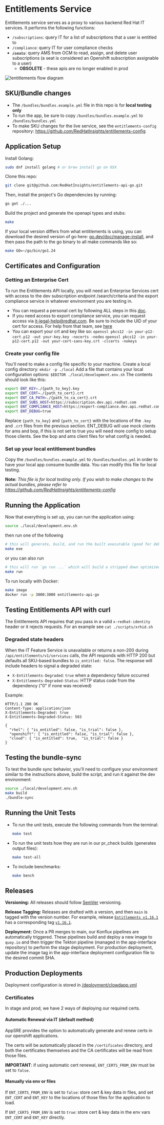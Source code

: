 # Entitlements Service

Entitlements service serves as a proxy to various backend Red Hat IT services. It performs the following functions:
* `/subscriptions`: query IT for a list of subscriptions that a user is entitled to
* `/compliance`: query IT for user compliance checks
* ~~`/seats`~~: query AMS from OCM to read, assign, and delete user subscriptions (a seat is considered an Openshift subscription assignable to a user)
    * __OBSOLETE__ - these apis are no longer enabled in prod

![!entitlements flow diagram](./docs/entitlements-requests-flow.png)

## SKU/Bundle changes
- The `/bundles/bundles.example.yml` file in this repo is for **local testing only**
- To run the app, be sure to copy `/bundles/bundles.example.yml` to `/bundles/bundles.yml`
- To make SKU changes for the live service, see the `entitlements-config` repository: https://github.com/RedHatInsights/entitlements-config

## Application Setup

Install Golang:

```sh
sudo dnf install golang # or brew install go on OSX
```

Clone this repo:

```sh
git clone git@github.com:RedHatInsights/entitlements-api-go.git
```

Then, install the project's Go dependencies by running:

```sh
go get ./...
```

Build the project and generate the openapi types and stubs:

```sh
make
```

If your local version differs from what entitlements is using, you can download the desired version of go here: [go.dev/doc/manage-install](https://go.dev/doc/manage-install), and then pass the path to the go binary to all make commands like so:
```sh
make GO=~/go/bin/go1.24
```

## Certificates and Configuration

### Getting an Enterprise Cert

To run the Entitlements API locally, you will need an Enterprise Services cert with access to the dev subscription endpoint /search/criteria and the export compliance service in whatever environment you are testing in.

* You can request a personal cert by following ALL steps in this [doc](https://source.redhat.com/departments/it/identityaccessmanagement/it_iam_pki_rhcs_and_digicert/rhcs_v2_start_your_certificate_journey_here_2023#user-certificates).
* If you need access to export compliance service, you can request access via it-legal-help@redhat.com. Be sure to include the UID of your cert for access. For help from that team, see [here](https://source.redhat.com/groups/public/it-legal-program/restricted_party_screening)
* You can export your crt and key like so:
    `openssl pkcs12 -in your-p12-cert.p12 -out your-key.key -nocerts -nodes`
    `openssl pkcs12 -in your-p12-cert.p12 -out your-cert-sans-key.crt -clcerts -nokeys`

### Create your config file

You'll need to make a config file specific to your machine.
Create a local config directory: `mkdir -p ./local`
Add a file that contains your local configuration options: `$EDITOR ./local/development.env.sh`
The contents should look like this:

```sh
export ENT_KEY=./{path_to_key}.key
export ENT_CERT=./{path_to_cert}.crt
export ENT_CA_PATH=./{path_to_ca_cert}.crt
export ENT_SUBS_HOST=https://subscription.dev.api.redhat.com
export ENT_COMPLIANCE_HOST=https://export-compliance.dev.api.redhat.com
export ENT_DEBUG=true
```

Replace `{path_to_key}` and `{path_to_cert}` with the locations of the `.key` and `.crt` files from the previous section.
ENT_DEBUG will use mock clients for ams and bop, if this is not set to true you will need more config to setup those clients.
See the bop and ams client files for what config is needed.

### Set up your local entitlement bundles

Copy the `/bundles/bundles.example.yml` to `/bundles/bundles.yml` in order to have your local app consume bundle data. You can modify this file for local testing.

**Note:** _This file is for local testing only. If you wish to make changes to the actual bundles, please refer to https://github.com/RedHatInsights/entitlements-config_

## Running the Application

Now that everything is set up, you can run the application using:

```bash
source ./local/development.env.sh
```
then run one of the following

```bash
# this will generate, build, and run the built executable (good for debugging)
make exe
```
or you can also run
```bash
# this will run `go run ...` which will build a stripped down optimized version of the app
make run
```

To run locally with Docker:

```bash
make image
docker run -p 3000:3000 entitlements-api-go
```

## Testing Entitlements API with curl

The Entitlements API requires that you pass in a valid `x-redhat-identity` header or it rejects requests.
For an example see `cat ./scripts/xrhid.sh`

### Degraded state headers

When the IT Feature Service is unavailable or returns a non-200 during `/api/entitlements/v1/services` calls, the API responds with HTTP 200 but defaults all SKU-based bundles to `is_entitled: false`. The response will include headers to signal a degraded state:

- `X-Entitlements-Degraded`: `true` when a dependency failure occurred
- `X-Entitlements-Degraded-Status`: HTTP status code from the dependency ("0" if none was received)

Example:

```http
HTTP/1.1 200 OK
Content-Type: application/json
X-Entitlements-Degraded: true
X-Entitlements-Degraded-Status: 503

{
  "rhel": { "is_entitled": false, "is_trial": false },
  "openshift": { "is_entitled": false, "is_trial": false },
  "cloud": { "is_entitled": true,  "is_trial": false }
}
```

## Testing the bundle-sync

To test the bundle sync behavior, you'll need to configure your environment similar to the instructions above, build the script, and run it against the dev environment:

```bash
source ./local/development.env.sh
make build
./bundle-sync
```

## Running the Unit Tests

* To run the unit tests, execute the following commands from the terminal:
    ```bash
    make test
    ```
* To run the unit tests how they are run in our pr_check builds (generates output files):
    ```bash
    make test-all
    ```
* To include benchmarks:
    ```bash
    make bench
    ```

## Releases

**Versioning:** All releases should follow [SemVer](http://semver.org) versioning.

**Release Tagging:** Releases are drafted with a version, and then `main` is tagged with the version number.
For example, release [`Entitlements v1.16.1`](https://github.com/RedHatInsights/entitlements-api-go/releases/tag/v1.16.1) has a corresponding tag [`v1.16.1`](https://github.com/RedHatInsights/entitlements-api-go/tree/v1.16.1).

**Deployment:** Once a PR merges to main, our Konflux pipelines are automatically triggered. These pipelines build and deploy a new image to `quay.io` and then trigger the Tekton pipeline (managed in the app-interface repository) to perform the stage deployment. For production deployment, update the image tag in the app-interface deployment configuration file to the desired commit SHA.

## Production Deployments

Deployment configuration is stored in [/deployment/clowdapp.yml](/deployment/clowdapp.yml)

### Certificates

In stage and prod, we have 2 ways of deploying our required certs.

#### Automatic Renewal via IT (default method)
AppSRE provides the option to automatically generate and renew certs in our openshift applications.

The certs will be automatically placed in the `/certificates` directory, and
both the certificates themselves and the CA certificates will be read from
those files.

**IMPORTANT**: if using automatic cert renewal, `ENT_CERTS_FROM_ENV` must be
set to `false`.

#### Manually via env or files
If `ENT_CERTS_FROM_ENV` is set to `false`: store cert & key data in files, and set `ENT_CERT` and `ENT_KEY` to the locations of those files for the application to load.

If `ENT_CERTS_FROM_ENV` is set to `true`: store cert & key data in the env vars `ENT_CERT` and `ENT_KEY` directly.
